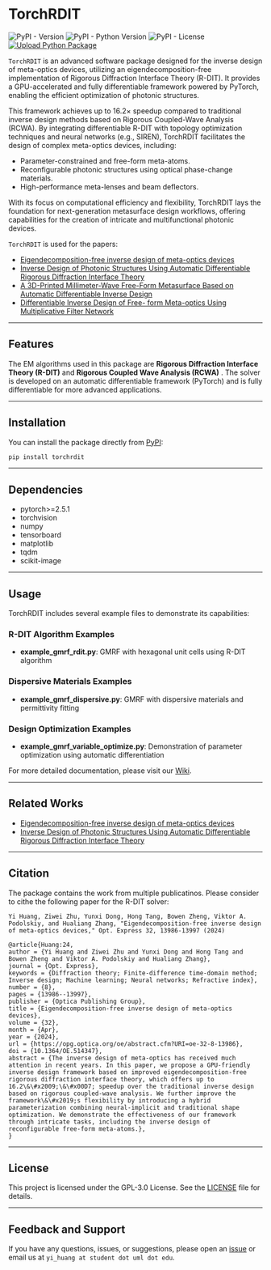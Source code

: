 # TorchRDIT

![PyPI - Version](https://img.shields.io/pypi/v/torchrdit)
![PyPI - Python Version](https://img.shields.io/pypi/pyversions/torchrdit)
![PyPI - License](https://img.shields.io/pypi/l/torchrdit)
[![Upload Python Package](https://github.com/yi-huang-1/torchrdit/actions/workflows/python-publish.yml/badge.svg)](https://github.com/yi-huang-1/torchrdit/actions/workflows/python-publish.yml)

`TorchRDIT` is an advanced software package designed for the inverse design of meta-optics devices, utilizing an eigendecomposition-free implementation of Rigorous Diffraction Interface Theory (R-DIT). It provides a GPU-accelerated and fully differentiable framework powered by PyTorch, enabling the efficient optimization of photonic structures.

This framework achieves up to 16.2× speedup compared to traditional inverse design methods based on Rigorous Coupled-Wave Analysis (RCWA). By integrating differentiable R-DIT with topology optimization techniques and neural networks (e.g., SIREN), TorchRDIT facilitates the design of complex meta-optics devices, including:

- Parameter-constrained and free-form meta-atoms.
- Reconfigurable photonic structures using optical phase-change materials.
- High-performance meta-lenses and beam deflectors.

With its focus on computational efficiency and flexibility, TorchRDIT lays the foundation for next-generation metasurface design workflows, offering capabilities for the creation of intricate and multifunctional photonic devices.

`TorchRDIT` is used for the papers:

- [Eigendecomposition-free inverse design of meta-optics devices](https://opg.optica.org/oe/fulltext.cfm?uri=oe-32-8-13986&id=548527)
- [Inverse Design of Photonic Structures Using Automatic Differentiable Rigorous Diffraction Interface Theory](https://doi.org/10.1364/CLEO_AT.2023.JTu2A.119)
- [A 3D-Printed Millimeter-Wave Free-Form Metasurface Based on Automatic Differentiable Inverse Design](https://doi.org/10.1109/IMS40175.2024.10600252)
- [Differentiable Inverse Design of Free- form Meta-optics Using Multiplicative Filter Network](https://ieeexplore.ieee.org/abstract/document/10580810)

---

## Features

The EM algorithms used in this package are **Rigorous Diffraction Interface Theory (R-DIT)** and **Rigorous Coupled Wave Analysis (RCWA)** . The solver is developed on an automatic differentiable framework (PyTorch) and is fully differentiable for more advanced applications.

---

## Installation

You can install the package directly from [PyPI](https://pypi.org/project/torchrdit/):

```bash
pip install torchrdit
```

---

## Dependencies

- pytorch>=2.5.1
- torchvision
- numpy
- tensorboard
- matplotlib
- tqdm
- scikit-image

---

## Usage

TorchRDIT includes several example files to demonstrate its capabilities:

### R-DIT Algorithm Examples

- **example_gmrf_rdit.py**: GMRF with hexagonal unit cells using R-DIT algorithm

### Dispersive Materials Examples

- **example_gmrf_dispersive.py**: GMRF with dispersive materials and permittivity fitting

### Design Optimization Examples

- **example_gmrf_variable_optimize.py**: Demonstration of parameter optimization using automatic differentiation

For more detailed documentation, please visit our [Wiki](https://github.com/yi-huang-1/torchrdit/wiki).

---

## Related Works

- [Eigendecomposition-free inverse design of meta-optics devices](https://opg.optica.org/oe/fulltext.cfm?uri=oe-32-8-13986&id=548527)
- [Inverse Design of Photonic Structures Using Automatic Differentiable Rigorous Diffraction Interface Theory](https://opg.optica.org/abstract.cfm?uri=CLEO_AT-2023-JTu2A.119)

---

## Citation

The package contains the work from multiple publicatinos. Please consider to cithe the following paper for the R-DIT solver:

```text
Yi Huang, Ziwei Zhu, Yunxi Dong, Hong Tang, Bowen Zheng, Viktor A. Podolskiy, and Hualiang Zhang, "Eigendecomposition-free inverse design of meta-optics devices," Opt. Express 32, 13986-13997 (2024)
```

```text
@article{Huang:24,
author = {Yi Huang and Ziwei Zhu and Yunxi Dong and Hong Tang and Bowen Zheng and Viktor A. Podolskiy and Hualiang Zhang},
journal = {Opt. Express},
keywords = {Diffraction theory; Finite-difference time-domain method; Inverse design; Machine learning; Neural networks; Refractive index},
number = {8},
pages = {13986--13997},
publisher = {Optica Publishing Group},
title = {Eigendecomposition-free inverse design of meta-optics devices},
volume = {32},
month = {Apr},
year = {2024},
url = {https://opg.optica.org/oe/abstract.cfm?URI=oe-32-8-13986},
doi = {10.1364/OE.514347},
abstract = {The inverse design of meta-optics has received much attention in recent years. In this paper, we propose a GPU-friendly inverse design framework based on improved eigendecomposition-free rigorous diffraction interface theory, which offers up to 16.2\&\#x2009;\&\#x00D7; speedup over the traditional inverse design based on rigorous coupled-wave analysis. We further improve the framework\&\#x2019;s flexibility by introducing a hybrid parameterization combining neural-implicit and traditional shape optimization. We demonstrate the effectiveness of our framework through intricate tasks, including the inverse design of reconfigurable free-form meta-atoms.},
}
```

---

## License

This project is licensed under the GPL-3.0 License. See the [LICENSE](https://www.gnu.org/licenses/gpl-3.0.en.html) file for details.

---

## Feedback and Support

If you have any questions, issues, or suggestions, please open an [issue](https://github.com/yi-huang-1/torchrdit/issues) or email us at `yi_huang at student dot uml dot edu`.
